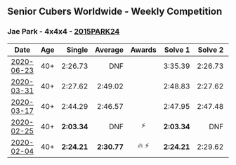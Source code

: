 ## Senior Cubers Worldwide - Weekly Competition
### Jae Park - 4x4x4 - [2015PARK24](https://www.worldcubeassociation.org/persons/2015PARK24?event=444)

| Date | Age | Single | Average | Awards | Solve 1 | Solve 2 | Solve 3 | Solve 4 | Solve 5 | Video |
| :--: | :--: | --: | --: | :--: | --: | --: | --: | --: | --: | :-- |
| [2020-06-23](../../results/444/2020-06-23.md) | 40+ | 2:26.73 | DNF |  | 3:35.39 | 2:26.73 | DNS | DNS | DNS | [Link](https://www.facebook.com/events/268636114456043/permalink/269124617740526/) |
| [2020-03-31](../../results/444/2020-03-31.md) | 40+ | 2:27.62 | 2:49.02 |  | 2:48.83 | 2:27.62 | 2:59.73 | 2:54.48 | 2:43.75 | [Link](https://www.facebook.com/events/269276700734640/permalink/269762840686026/) |
| [2020-03-17](../../results/444/2020-03-17.md) | 40+ | 2:44.29 | 2:46.57 |  | 2:47.95 | 2:47.48 | 2:44.29 | DNS | DNS | [Link](https://www.facebook.com/events/211732526904866/permalink/213592526718866/) |
| [2020-02-25](../../results/444/2020-02-25.md) | 40+ | **2:03.34** | DNF | ⚡ | **2:03.34** | DNF | 2:38.58 | DNS | DNS | [Link](https://www.facebook.com/events/805797596592397/permalink/806066883232135/) |
| [2020-02-04](../../results/444/2020-02-04.md) | 40+ | **2:24.21** | **2:30.77** | 🔥 ⚡ | **2:24.21** | 2:29.62 | 2:38.49 | DNS | DNS | [Link](https://www.facebook.com/groups/1604105099735401/permalink/2135447743267798/) |


<!-- Global site tag (gtag.js) - Google Analytics -->
<script async src="https://www.googletagmanager.com/gtag/js?id=UA-86348435-3"></script>
<script>window.dataLayer = window.dataLayer || []; function gtag() {dataLayer.push(arguments);} gtag('js', new Date()); gtag('config', 'UA-86348435-3');</script>
